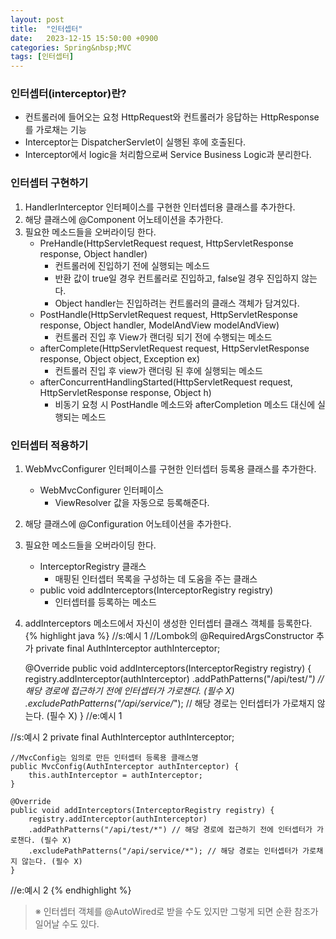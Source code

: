 ```yaml
---
layout: post
title:  "인터셉터"
date:   2023-12-15 15:50:00 +0900
categories: Spring&nbsp;MVC
tags: [인터셉터]
---
```


### 인터셉터(interceptor)란?

- 컨트롤러에 들어오는 요청 HttpRequest와 컨트롤러가 응답하는 HttpResponse를 가로채는 기능
- Interceptor는 DispatcherServlet이 실행된 후에 호출된다.
- Interceptor에서 logic을 처리함으로써 Service Business Logic과 분리한다.

### 인터셉터 구현하기

1. HandlerInterceptor 인터페이스를 구현한 인터셉터용 클래스를 추가한다.
2. 해당 클래스에 @Component 어노테이션을 추가한다.
3. 필요한 메소드들을 오버라이딩 한다.
    - PreHandle(HttpServletRequest request, HttpServletResponse response, Object handler)
        - 컨트롤러에 진입하기 전에 실행되는 메소드
        - 반환 값이 true일 경우 컨트롤러로 진입하고, false일 경우 진입하지 않는다.
        - Object handler는 진입하려는 컨트롤러의 클래스 객체가 담겨있다.
    - PostHandle(HttpServletRequest request, HttpServletResponse response, Object handler, ModelAndView modelAndView)
        - 컨트롤러 진입 후 View가 랜더링 되기 전에 수행되는 메소드
    - afterComplete(HttpServletRequest request, HttpServletResponse response, Object object, Exception ex)
        - 컨트롤러 진입 후 view가 랜더링 된 후에 실행되는 메소드
    - afterConcurrentHandlingStarted(HttpServletRequest request, HttpServletResponse response, Object h)
        - 비동기 요청 시 PostHandle 메소드와 afterCompletion 메소드 대신에 실행되는 메소드

### 인터셉터 적용하기

1. WebMvcConfigurer 인터페이스를 구현한 인터셉터 등록용 클래스를 추가한다.  
    - WebMvcConfigurer 인터페이스
        - ViewResolver 값을 자동으로 등록해준다.
2. 해당 클래스에 @Configuration 어노테이션을 추가한다.
3. 필요한 메소드들을 오버라이딩 한다.  
    - InterceptorRegistry 클래스
        - 매핑된 인터셉터 목록을 구성하는 데 도움을 주는 클래스
    - public void addInterceptors(InterceptorRegistry registry)
        - 인터셉터를 등록하는 메소드
4. addInterceptors 메소드에서 자신이 생성한 인터셉터 클래스 객체를 등록한다.
{% highlight java %}
//s:예시 1
    //Lombok의 @RequiredArgsConstructor 추가
    private final AuthInterceptor authInterceptor;

    @Override
    public void addInterceptors(InterceptorRegistry registry) {
        registry.addInterceptor(authInterceptor)
        .addPathPatterns("/api/test/*") // 해당 경로에 접근하기 전에 인터셉터가 가로챈다. (필수 X)
        .excludePathPatterns("/api/service/*"); // 해당 경로는 인터셉터가 가로채지 않는다. (필수 X)
    }
//e:예시 1

//s:예시 2
    private final AuthInterceptor authInterceptor;

    //MvcConfig는 임의로 만든 인터셉터 등록용 클래스명
    public MvcConfig(AuthInterceptor authInterceptor) {
        this.authInterceptor = authInterceptor;
    }

    @Override
    public void addInterceptors(InterceptorRegistry registry) {
        registry.addInterceptor(authInterceptor)
        .addPathPatterns("/api/test/*") // 해당 경로에 접근하기 전에 인터셉터가 가로챈다. (필수 X)
        .excludePathPatterns("/api/service/*"); // 해당 경로는 인터셉터가 가로채지 않는다. (필수 X)
    }
//e:예시 2
{% endhighlight %}

>※ 인터셉터 객체를 @AutoWired로 받을 수도 있지만 그렇게 되면 순환 참조가 일어날 수도 있다.